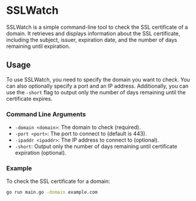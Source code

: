# SSLWatch

SSLWatch is a simple command-line tool to check the SSL certificate of a domain. It retrieves and displays information about the SSL certificate, including the subject, issuer, expiration date, and the number of days remaining until expiration.

## Usage

To use SSLWatch, you need to specify the domain you want to check. You can also optionally specify a port and an IP address. Additionally, you can use the `-short` flag to output only the number of days remaining until the certificate expires.

### Command Line Arguments

- `-domain <domain>`: The domain to check (required).
- `-port <port>`: The port to connect to (default is 443).
- `-ipaddr <ipaddr>`: The IP address to connect to (optional).
- `-short`: Output only the number of days remaining until certificate expiration (optional).

### Example

To check the SSL certificate for a domain:

```bash
go run main.go -domain example.com